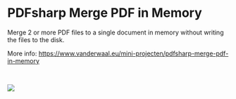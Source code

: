 # PDFsharp Merge PDF in Memory

Merge 2 or more PDF files to a single document in memory without writing the files to the disk.

More info: https://www.vanderwaal.eu/mini-projecten/pdfsharp-merge-pdf-in-memory

&nbsp;

<img src="https://www.vanderwaal.eu/files/pdfsharp-merge-pdf-in-memory.png">
